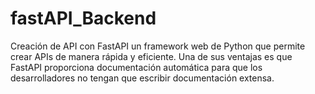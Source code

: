 # fastAPI_Backend
Creación de API con FastAPI un framework web de Python que permite crear APIs de manera rápida y eficiente. Una de sus ventajas es que FastAPI proporciona documentación automática para que los desarrolladores no tengan que escribir documentación extensa.
